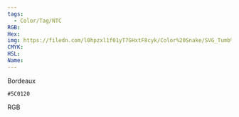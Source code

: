 ```yaml
---
tags:
  - Color/Tag/NTC
RGB:
Hex:
img: https://filedn.com/l0hpzxl1f01yT7GHxtF8cyk/Color%20Snake/SVG_Tumb%20Mass%20No%20Name/5C0120.svg
CMYK:
HSL:
Name:
---
```

Bordeaux
```palette
#5C0120
```
RGB
